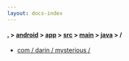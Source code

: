```yaml
---
layout: docs-index
---
```

#### [.](./../../../../../index) > [android](./../../../../index) > [app](./../../../index) > [src](./../../index) > [main](./../index) > [java](./index) > **/**

- [com / darin / mysterious / ](com/darin/mysterious/)
